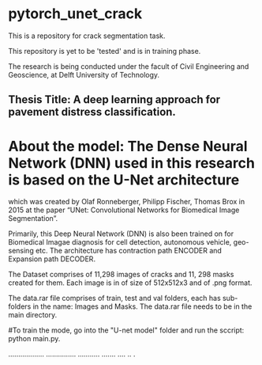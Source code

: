 # pytorch_unet_crack
This is a repository for crack segmentation task.


This repository is yet to be 'tested' and is in training phase.

The research is being conducted under the facult of Civil Engineering and Geoscience, at Delft University of Technology.

## Thesis Title: A deep learning approach for pavement distress classification.

# About the model: The Dense Neural Network (DNN) used in this research is based on the U-Net architecture
which was created by Olaf Ronneberger, Philipp Fischer, Thomas Brox in 2015 at the paper “UNet: Convolutional Networks for Biomedical Image Segmentation”.

Primarily, this Deep Neural Network (DNN) is also been trained on  for Biomedical Imagae diagnosis for cell detection, autonomous vehicle,
geo-sensing etc. The architecture has contraction path ENCODER and Expansion path DECODER.

The Dataset comprises of 11,298 images of cracks and 11, 298 masks created for them.
Each image is in of size of 512x512x3 and of .png format.

The data.rar file comprises of train, test and val folders, each has sub-folders in the name: Images and Masks.
The data.rar file needs to be in the main directory.

#To train the mode, go into the "U-net model" folder and run the sccript: python main.py.

..................
...............
...........
.......
....
..
.
